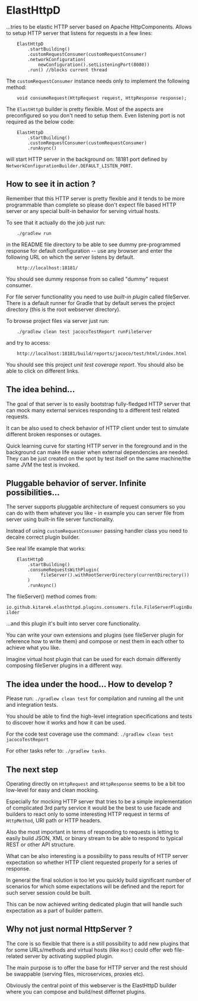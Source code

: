 # ElastHttpD

...tries to be elastic HTTP server based on Apache HttpComponents. Allows to
setup HTTP server that listens for requests in a few lines:

        ElastHttpD
            .startBuilding()
            .customRequestConsumer(customRequestConsumer)
            .networkConfiguration(
                newConfiguration().setListeningPort(8080))
            .run() //blocks current thread

The `customRequestConsumer` instance needs only to implement the following
method:


        void consumeRequest(HttpRequest request, HttpResponse response);
        

The `ElastHttpD` builder is pretty flexible. Most of the aspects are 
preconfigured so you don't need to setup them. Even listening port is not
required as the below code:

        ElastHttpD
            .startBuilding()
            .customRequestConsumer(customRequestConsumer)
            .runAsync()

will start HTTP server in the background on: 18181 port defined by 
`NetworkConfigurationBuilder.DEFAULT_LISTEN_PORT`.

## How to see it in action ? 

Remember that this HTTP server is pretty flexible and it tends to be more 
programmable than complete so please don't expect file based HTTP server
or any special built-in behavior for serving virtual hosts.

To see that it actually do the job just run:

        ./gradlew run

in the README file directory to be able to see dummy pre-programmed response
for default configuration -- use any browser and enter the following URL
on which the server listens by default.

        http://localhost:18181/

You should see dummy response from so called "dummy" request consumer.

For file server functionality you need to use *built-in plugin* called fileServer.
There is a default runner for Gradle that by default serves the project
directory (this is the root webserver directory).

To browse project files via server just run:

        ./gradlew clean test jacocoTestReport runFileServer

and try to access:

        http://localhost:18181/build/reports/jacoco/test/html/index.html

You should see this project *unit test coverage report*. You should also
be able to click on different links.

## The idea behind...

The goal of that server is to easily bootstrap fully-fledged HTTP server
that can mock many external services responding to a different test related 
requests.

It can be also used to check behavior of HTTP client under test to simulate
different broken responses or outages.

Quick learning curve for starting HTTP server in the foreground and in the 
background can make life easier when external dependencies are needed. They can
be just created on the spot by test itself on the same machine/the same JVM
the test is invoked.

## Pluggable behavior of server. Infinite possibilities...

The server supports pluggable architecture of request consumers so you can
do with them whatever you like - in example you can server file from server
using built-in file server functionality.

Instead of using `customRequestConsumer` passing handler class you need
to decalre correct plugin builder.

See real life example that works:

        ElastHttpD
            .startBuilding()
            .consumeRequestsWithPlugin(
                 fileServer().withRootServerDirectory(currentDirectory())
            )
            .runAsync()

The fileServer() method comes from:

 `io.github.kitarek.elasthttpd.plugins.consumers.file.FileServerPluginBuilder`

...and this plugin it's built into server core functionality.

You can write your own extensions and plugins (see fileServer plugin for
reference how to write them) and compose or nest them in each other to
achieve what you like.

Imagine virtual host plugin that can be used for each domain differently
composing fileServer plugins in a different way.

## The idea under the hood... How to develop ?

Please run: `./gradlew clean test` for compilation and running all the unit 
and integration tests.

You should be able to find the high-level integration specifications and tests 
to discover how it works and how it can be used.

For the code test coverage use the command:
`./gradlew clean test jacocoTestReport`

For other tasks refer to: `./gradlew tasks`.

## The next step

Operating directly on `HttpRequest` and `HttpResponse` seems to be a bit too 
low-level for easy and clean mocking.

Especially for mocking HTTP server that tries to be a simple implementation
of complicated 3rd party service it would be the best to use facade and 
builders to react only to some interesting HTTP request in terms of 
`HttpMethod`, URI path or HTTP headers. 

Also the most important in terms of responding to requests is letting to easily
build JSON, XML or binary stream to be able to respond to typical REST or other
API structure.

What can be also interesting is a possibility to pass results of HTTP server 
expectation so whether HTTP client requested properly for a series of response.

In general the final solution is too let you quickly build significant number
of scenarios for which some expectations will be defined and the report
for such server session could be built.

This can be now achieved writing dedicated plugin that will handle such
expectation as a part of builder pattern.

## Why not just normal HttpServer ?

The core is so flexible that there is a still possibility to add new plugins
that for some URLs/methods and virtual hosts (like `Host`) could offer web
file-related server by activating supplied plugin.

The main purpose is to offer the base for HTTP server and the rest should be
swappable (serving files, microservices, proxies etc).

Obviously the central point of this webserver is the ElastHttpD builder where
you can compose and build/nest differnet plugins.
